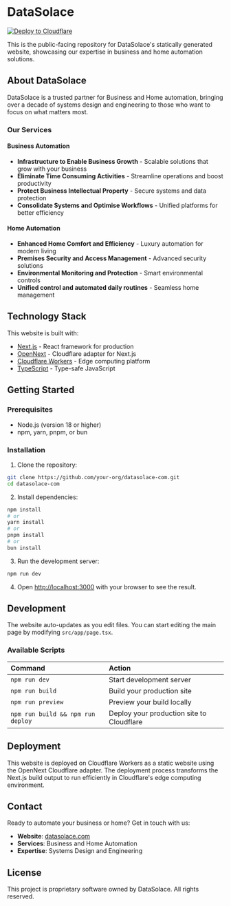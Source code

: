 # DataSolace

[![Deploy to Cloudflare](https://deploy.workers.cloudflare.com/button)](https://deploy.workers.cloudflare.com/?url=https://github.com/cloudflare/templates/tree/main/next-starter-template)

This is the public-facing repository for DataSolace's statically generated website, showcasing our expertise in business and home automation solutions.

## About DataSolace

DataSolace is a trusted partner for Business and Home automation, bringing over a decade of systems design and engineering to those who want to focus on what matters most.

### Our Services

#### Business Automation
- **Infrastructure to Enable Business Growth** - Scalable solutions that grow with your business
- **Eliminate Time Consuming Activities** - Streamline operations and boost productivity
- **Protect Business Intellectual Property** - Secure systems and data protection
- **Consolidate Systems and Optimise Workflows** - Unified platforms for better efficiency

#### Home Automation
- **Enhanced Home Comfort and Efficiency** - Luxury automation for modern living
- **Premises Security and Access Management** - Advanced security solutions
- **Environmental Monitoring and Protection** - Smart environmental controls
- **Unified control and automated daily routines** - Seamless home management

## Technology Stack

This website is built with:
- [Next.js](https://nextjs.org/) - React framework for production
- [OpenNext](https://opennext.js.org/) - Cloudflare adapter for Next.js
- [Cloudflare Workers](https://developers.cloudflare.com/workers/) - Edge computing platform
- [TypeScript](https://www.typescriptlang.org/) - Type-safe JavaScript

## Getting Started

### Prerequisites
- Node.js (version 18 or higher)
- npm, yarn, pnpm, or bun

### Installation

1. Clone the repository:
```bash
git clone https://github.com/your-org/datasolace-com.git
cd datasolace-com
```

2. Install dependencies:
```bash
npm install
# or
yarn install
# or
pnpm install
# or
bun install
```

3. Run the development server:
```bash
npm run dev
```

4. Open [http://localhost:3000](http://localhost:3000) with your browser to see the result.

## Development

The website auto-updates as you edit files. You can start editing the main page by modifying `src/app/page.tsx`.

### Available Scripts

| Command                           | Action                                       |
| :-------------------------------- | :------------------------------------------- |
| `npm run dev`                     | Start development server                     |
| `npm run build`                   | Build your production site                   |
| `npm run preview`                 | Preview your build locally                   |
| `npm run build && npm run deploy` | Deploy your production site to Cloudflare    |

## Deployment

This website is deployed on Cloudflare Workers as a static website using the OpenNext Cloudflare adapter. The deployment process transforms the Next.js build output to run efficiently in Cloudflare's edge computing environment.

## Contact

Ready to automate your business or home? Get in touch with us:

- **Website**: [datasolace.com](https://datasolace.com)
- **Services**: Business and Home Automation
- **Expertise**: Systems Design and Engineering

## License

This project is proprietary software owned by DataSolace. All rights reserved.
